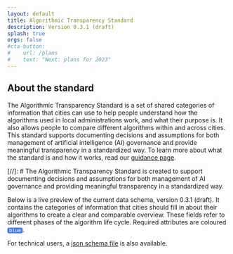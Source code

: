 ```yaml
---
layout: default
title: Algorithmic Transparency Standard
description: Version 0.3.1 (draft)
splash: true
orgs: false
#cta-button:
#    url: /plans
#    text: "Next: plans for 2023"
---
```

## About the standard

The Algorithmic Transparency Standard is a set of shared categories of information that cities
can use to help people understand how the algorithms used in local administrations work, and
what their purpose is. It also allows people to compare different algorithms within and across
cities. This standard supports documenting decisions and assumptions for both
management of artificial intelligence (AI) governance and provide meaningful
transparency in a standardized way. To learn more about what the standard is and how it
works, read our [guidance page](/guidance).

[//]: # The Algorithmic Transparency Standard is created to support documenting decisions and assumptions for both management of AI governance and providing meaningful transparency in a standardized way.

Below is a live preview of the current data schema, version 0.3.1 (draft). It contains the
categories of information that cities should fill in about their algorithms to create a clear and
comparable overview. These fields refer to different phases of the algorithm life cycle. Required attributes are coloured <span class="attribute required">blue</span>.

For technical users, a [json schema file](https://standaard.algoritmeregister.org/schemas/registration-v0.3.1.schema.json) is also available.

<style>
    h3 {
        border-bottom: 1px solid gray;
    }
    .attribute { 
        background: #E6E6E6;
        color: #555;
        border-radius: 4px;
        padding: 0 4px;
        font-size: 0.8em;
        font-family: monospace
    }
    .required {
        background: #4D80E2;
        color: #fff;
    }
    @media print {
        .notes {
            display: block !important;
            height: 150px;
            width: 100%;
            border: 1px solid gray;
            margin-bottom: 10px;
            break-inside: avoid;
        }
        footer, img, nav, #eurocities {
            display: none !important;
        }
    }
</style>
<div id="data"></div>
<script type="text/html" id="attribute_tmpl">
    <div>
        <p style="border-left: 10px solid #F4FAFF; padding-left: 10px; margin-bottom: 2em">
            <b><%=name%></b><br>
            <span class="attribute <% if (required) { %>required<% } %>"><%=attr%></span>
            (<%=type%>, <% if (!required) { %>not<% } %> required)<br>
            <%=description.replace(/((http|https|ftp):\/\/[\w?=&.\/-;#~%-]+(?![\w\s?&.\/;#~%"=-]*>))/g, "<a href='$1' target='_blank'>$1</a>")%>

            <% if (type === "enum") { %>
            <br><br>Possible values: <%=(obj.enum+'').replace(/\,/g, ", ")%>
            <% } %>

            <% if (type === "const") { %>
            <br><br>This value should always be <%=obj.const%> if you are using this version of the Standard.
            <% } %>
        </p>
    </div>
    <div class="notes" style="display: none">
        <span class="attribute <% if (required) { %>required<% } %>"><%=attr%></span>
    </div>
</script>
<script src="/js/microtemplating.js"></script>
<script>
    var url = "https://standaard.algoritmeregister.org/schemas/registration-v0.3.1.schema.json";
    fetch(url).then(response => response.json()).then(data => render(data));
    function render(data) {
        var resultsEl = document.getElementById("data");
        var category = "";
        for(var i in data.properties) {
            var prop = data.properties[i];
            if (prop.category !== category) {
                category = prop.category;
                resultsEl.innerHTML += `<h3>CATEGORY: ${category}</h3>`;
            }
            prop.attr = i;
            if (prop.enum) prop.type = "enum";
            if (prop.const) prop.type = "const";
            if (prop.format) prop.type = prop.format;
            console.log(prop);
            resultsEl.innerHTML += tmpl("attribute_tmpl", prop);
        }
    }
</script>
